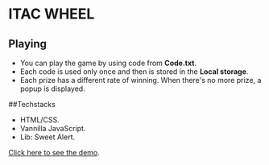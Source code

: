 # ITAC WHEEL

## Playing
* You can play the game by using code from **Code.txt**.
* Each code is used only once and then is stored in the **Local storage**.
* Each prize has a different rate of winning. When there's no more prize, a popup is displayed.

##Techstacks
* HTML/CSS.
* Vannilla JavaScript.
* Lib: Sweet Alert.


[Click here to see the demo](https://huy27201.github.io/ITACWheelTest).

